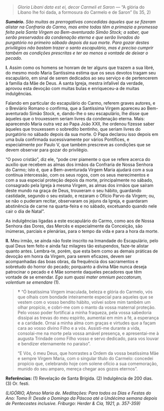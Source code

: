 > *Gloria Libani data est ei, decor Carmeli et Saron* — “A glória do Libano lhe foi dada, a formosura do Carmelo e de Saron” (Is 35, 2)

***Sumário.** São muitas as prerrogativas concedidas àqueles que se fizeram alistar na Confraria do Carmo, mas entre todas têm a primazia a promessa feita pela Santa Virgem ao Bem-aventurado Simão Stock; a saber, que serão preservados da condenação eterna e que serão livrados do purgatório no primeiro sábado depois da sua morte. Para gozar destes privilégios não bastam trazer o santo escapulário, mas é preciso cumprir também as condições prescritas e ter ao menos a vontade de deixar o pecado.*

**I.** Assim como os homens se honram de ter alguns que trazem a sua libré, do mesmo modo Maria Santíssima estima que os seus devotos tragam seu escapulário, em sinal de serem dedicados ao seu serviço e de pertencerem à família da Mãe de Deus. A santa Igreja, mestra infalível da verdade, aprovou esta devoção com muitas bulas e enriqueceu-a de muitas indulgências.

Falando em particular do escapulário do Carmo, referem graves autores, e o Breviário Romano o confirma, que a Santíssima Virgem apareceu ao Bem-aventurado Simão Stock, e, dando-lhe o seu escapulário, lhe disse que àqueles que o trouxessem seriam livres da condenação eterna. Mais: aparecendo Maria outra vez ao Papa João XXII, lhe ordenou fizesse saber àqueles que trouxessem o sobredito bentinho, que seriam livres do purgatório no sábado depois da sua morte. O Papa declarou isso depois em uma bula confirmada sucessivamente por vários Pontífices, e especialmente por Paulo V, que também prescreve as condições que se devem observar para gozar do privilégio.

“O povo cristão”, diz ele, “pode crer piamente o que se refere acerca do auxílio que recebem as almas dos irmãos da Confraria de Nossa Senhora do Carmo; isto é, que a Bem-aventurada Virgem Maria ajudará com a sua contínua intercessão, com os seus rogos, com os seus merecimentos e com a sua especial proteção depois da morte, principalmente no sábado, consagrado pela Igreja à mesma Virgem, as almas dos irmãos que saíram deste mundo na graça de Deus, trouxeram o seu hábito, guardando castidade, segundo o seu estado, e rezaram o Ofício Parvo da Virgem; ou, se não o puderam recitar, observaram os jejuns da Igreja, e guardaram abstinência de carne na quarta-feira e no sábado, excetuando quando nele cair o dia de Natal”.

As indulgências ligadas a este escapulário do Carmo, como aos de Nossa Senhora das Dores, das Mercês e especialmente da Conceição, são inúmeras, parciais e plenárias, para o tempo da vida e para a hora da morte.

**II.** Meu irmão, se ainda não foste inscrito na Irmandade do Escapulário, pelo qual Deus tem feito e ainda faz milagres tão estupendos, faze-te alistar quanto antes. Lembra-te, porém, que esta bem como as demais práticas de devoção em honra da Virgem, para serem eficazes, devem ser acompanhadas das boas obras, da frequência dos sacramentos e sobretudo do horror do pecado; porquanto a divina Mãe nunca deseja patrocinar o pecado e é Mãe somente daqueles pecadores que têm vontade de se emendar. *Ego sum quasi mater omnium peccatorum, volentium se emendare* (1).

> **†** “Ó beatíssima Virgem imaculada, beleza e glória do Carmelo, vós que olhais com bondade inteiramente especial para aqueles que se vestem com o vosso bendito hábito, volvei sobre mim também um olhar propício, e cobri-me com o manto da vossa maternal proteção. Pelo vosso poder fortificai a minha fraqueza, pela vossa sabedoria dissipai as trevas do meu espírito, aumentai em mim a fé, a esperança e a caridade. Ornai a minha alma com graças e virtudes que a façam cara ao vosso divino Filho e a vós. Assisti-me durante a vida, consolai-me na morte pela vossa amável presença, e apresentai-me à augusta Trindade como Filho vosso e servo dedicado, para vos louvar e bendizer eternamente no paraíso”.
>
> “E Vós, ó meu Deus, que honrastes a Ordem da vossa beatíssima Mãe e sempre Virgem Maria, com o singular título do Carmelo: concedei propício que, celebrando hoje com solene ofício a sua comemoração, munido do seu amparo, mereça chegar aos gozos eternos”.

**Referências:** (1) Revelação de Santa Brígida. (2) Indulgência de 200 dias. (3) Or. festi.

*(LIGÓRIO, Afonso Maria de. Meditações: Para todos os Dias e Festas do Ano: Tomo II: Desde o Domingo da Páscoa até a Undécima semana depois de Pentecostes inclusive. Friburgo: Herder & Cia, 1921, p. 357-359)*
